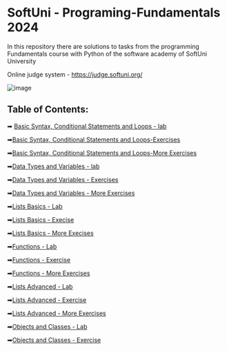 # SoftUni - Programing-Fundamentals 2024
In this repository there are solutions to tasks from the programming Fundamentals course with Python of the software academy of SoftUni University

Online judge system - https://judge.softuni.org/ 

![image](https://user-images.githubusercontent.com/68993494/185683680-bcfefe65-88fb-4192-b0b2-ff9130c39487.png)

## Table of Contents:
➡ [Basic Syntax, Conditional Statements and Loops - lab](https://github.com/GeorgiDN/python-fundamentals/tree/main/basic_syntax_conditional_statements_and_loops_lab)

➡[Basic Syntax, Conditional Statements and Loops-Exercises](https://github.com/GeorgiDN/python-fundamentals/tree/main/basic_syntax_conditional_statements_and_loops_exercise)

➡[Basic Syntax, Conditional Statements and Loops-More Exercises](https://github.com/GeorgiDN/python-fundamentals/tree/main/basic_syntax_conditional_statements_and_loops_more_exercises)

➡[Data Types and Variables - lab](https://github.com/GeorgiDN/python-fundamentals/tree/main/data_types_and_variables_lab)

➡[Data Types and Variables - Exercises](https://github.com/GeorgiDN/python-fundamentals/tree/main/data_types_and_variables_exercise)

➡[Data Types and Variables - More Exercises](https://github.com/GeorgiDN/python-fundamentals/tree/main/data_types_and_variables_more_exercises)

➡[Lists Basics - Lab](https://github.com/GeorgiDN/python-fundamentals/tree/main/lists_basics_lab)

➡[Lists Basics - Execise](https://github.com/GeorgiDN/python-fundamentals/tree/main/list_basics_exercise)

➡[Lists Basics - More Execises](https://github.com/GeorgiDN/python-fundamentals/tree/main/lists_basics_more_exercises)

➡[Functions - Lab](https://github.com/GeorgiDN/python-fundamentals/tree/main/function_lab)

➡[Functions - Exercise](https://github.com/GeorgiDN/python-fundamentals/tree/main/function_exercise)

➡[Functions - More Exercises](https://github.com/GeorgiDN/python-fundamentals/tree/main/function_more_exercises)

➡[Lists Advanced - Lab](https://github.com/GeorgiDN/python-fundamentals/tree/main/lists_advanced_lab)

➡[Lists Advanced - Exercise](https://github.com/GeorgiDN/python-fundamentals/tree/main/lists_advanced_exercise)

➡[Lists Advanced - More Exercises](https://github.com/GeorgiDN/python-fundamentals/tree/main/lists_advanced_more_exercises)

➡[Objects and Classes - Lab](https://github.com/GeorgiDN/python-fundamentals/tree/main/object_and_casses)

➡[Objects and Classes - Exercise](https://github.com/GeorgiDN/python-fundamentals/tree/main/object_and_casses_exercise)
